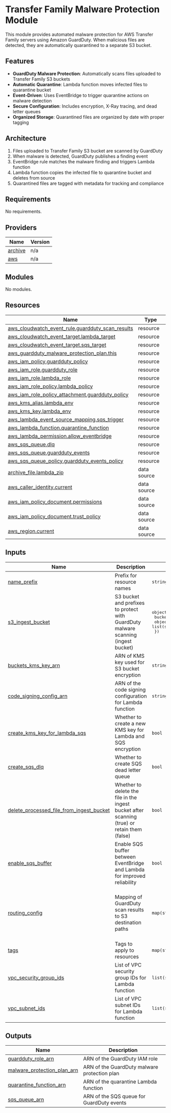 <!-- BEGIN_TF_DOCS -->
# Transfer Family Malware Protection Module

This module provides automated malware protection for AWS Transfer Family servers using Amazon GuardDuty. When malicious files are detected, they are automatically quarantined to a separate S3 bucket.

## Features

- **GuardDuty Malware Protection**: Automatically scans files uploaded to Transfer Family S3 buckets
- **Automatic Quarantine**: Lambda function moves infected files to quarantine bucket
- **Event-Driven**: Uses EventBridge to trigger quarantine actions on malware detection
- **Secure Configuration**: Includes encryption, X-Ray tracing, and dead letter queues
- **Organized Storage**: Quarantined files are organized by date with proper tagging

## Architecture

1. Files uploaded to Transfer Family S3 bucket are scanned by GuardDuty
2. When malware is detected, GuardDuty publishes a finding event
3. EventBridge rule matches the malware finding and triggers Lambda function
4. Lambda function copies the infected file to quarantine bucket and deletes from source
5. Quarantined files are tagged with metadata for tracking and compliance

## Requirements

No requirements.

## Providers

| Name | Version |
|------|---------|
| <a name="provider_archive"></a> [archive](#provider\_archive) | n/a |
| <a name="provider_aws"></a> [aws](#provider\_aws) | n/a |

## Modules

No modules.

## Resources

| Name | Type |
|------|------|
| [aws_cloudwatch_event_rule.guardduty_scan_results](https://registry.terraform.io/providers/hashicorp/aws/latest/docs/resources/cloudwatch_event_rule) | resource |
| [aws_cloudwatch_event_target.lambda_target](https://registry.terraform.io/providers/hashicorp/aws/latest/docs/resources/cloudwatch_event_target) | resource |
| [aws_cloudwatch_event_target.sqs_target](https://registry.terraform.io/providers/hashicorp/aws/latest/docs/resources/cloudwatch_event_target) | resource |
| [aws_guardduty_malware_protection_plan.this](https://registry.terraform.io/providers/hashicorp/aws/latest/docs/resources/guardduty_malware_protection_plan) | resource |
| [aws_iam_policy.guardduty_policy](https://registry.terraform.io/providers/hashicorp/aws/latest/docs/resources/iam_policy) | resource |
| [aws_iam_role.guardduty_role](https://registry.terraform.io/providers/hashicorp/aws/latest/docs/resources/iam_role) | resource |
| [aws_iam_role.lambda_role](https://registry.terraform.io/providers/hashicorp/aws/latest/docs/resources/iam_role) | resource |
| [aws_iam_role_policy.lambda_policy](https://registry.terraform.io/providers/hashicorp/aws/latest/docs/resources/iam_role_policy) | resource |
| [aws_iam_role_policy_attachment.guardduty_policy](https://registry.terraform.io/providers/hashicorp/aws/latest/docs/resources/iam_role_policy_attachment) | resource |
| [aws_kms_alias.lambda_env](https://registry.terraform.io/providers/hashicorp/aws/latest/docs/resources/kms_alias) | resource |
| [aws_kms_key.lambda_env](https://registry.terraform.io/providers/hashicorp/aws/latest/docs/resources/kms_key) | resource |
| [aws_lambda_event_source_mapping.sqs_trigger](https://registry.terraform.io/providers/hashicorp/aws/latest/docs/resources/lambda_event_source_mapping) | resource |
| [aws_lambda_function.quarantine_function](https://registry.terraform.io/providers/hashicorp/aws/latest/docs/resources/lambda_function) | resource |
| [aws_lambda_permission.allow_eventbridge](https://registry.terraform.io/providers/hashicorp/aws/latest/docs/resources/lambda_permission) | resource |
| [aws_sqs_queue.dlq](https://registry.terraform.io/providers/hashicorp/aws/latest/docs/resources/sqs_queue) | resource |
| [aws_sqs_queue.guardduty_events](https://registry.terraform.io/providers/hashicorp/aws/latest/docs/resources/sqs_queue) | resource |
| [aws_sqs_queue_policy.guardduty_events_policy](https://registry.terraform.io/providers/hashicorp/aws/latest/docs/resources/sqs_queue_policy) | resource |
| [archive_file.lambda_zip](https://registry.terraform.io/providers/hashicorp/archive/latest/docs/data-sources/file) | data source |
| [aws_caller_identity.current](https://registry.terraform.io/providers/hashicorp/aws/latest/docs/data-sources/caller_identity) | data source |
| [aws_iam_policy_document.permissions](https://registry.terraform.io/providers/hashicorp/aws/latest/docs/data-sources/iam_policy_document) | data source |
| [aws_iam_policy_document.trust_policy](https://registry.terraform.io/providers/hashicorp/aws/latest/docs/data-sources/iam_policy_document) | data source |
| [aws_region.current](https://registry.terraform.io/providers/hashicorp/aws/latest/docs/data-sources/region) | data source |

## Inputs

| Name | Description | Type | Default | Required |
|------|-------------|------|---------|:--------:|
| <a name="input_name_prefix"></a> [name\_prefix](#input\_name\_prefix) | Prefix for resource names | `string` | n/a | yes |
| <a name="input_s3_ingest_bucket"></a> [s3\_ingest\_bucket](#input\_s3\_ingest\_bucket) | S3 bucket and prefixes to protect with GuardDuty malware scanning (ingest bucket) | <pre>object({<br/>    bucket_name     = string<br/>    object_prefixes = list(string)<br/>  })</pre> | n/a | yes |
| <a name="input_buckets_kms_key_arn"></a> [buckets\_kms\_key\_arn](#input\_buckets\_kms\_key\_arn) | ARN of KMS key used for S3 bucket encryption | `string` | `null` | no |
| <a name="input_code_signing_config_arn"></a> [code\_signing\_config\_arn](#input\_code\_signing\_config\_arn) | ARN of the code signing configuration for Lambda function | `string` | `null` | no |
| <a name="input_create_kms_key_for_lambda_sqs"></a> [create\_kms\_key\_for\_lambda\_sqs](#input\_create\_kms\_key\_for\_lambda\_sqs) | Whether to create a new KMS key for Lambda and SQS encryption | `bool` | `true` | no |
| <a name="input_create_sqs_dlq"></a> [create\_sqs\_dlq](#input\_create\_sqs\_dlq) | Whether to create SQS dead letter queue | `bool` | `true` | no |
| <a name="input_delete_processed_file_from_ingest_bucket"></a> [delete\_processed\_file\_from\_ingest\_bucket](#input\_delete\_processed\_file\_from\_ingest\_bucket) | Whether to delete the file in the ingest bucket after scanning (true) or retain them (false) | `bool` | `false` | no |
| <a name="input_enable_sqs_buffer"></a> [enable\_sqs\_buffer](#input\_enable\_sqs\_buffer) | Enable SQS buffer between EventBridge and Lambda for improved reliability | `bool` | `true` | no |
| <a name="input_routing_config"></a> [routing\_config](#input\_routing\_config) | Mapping of GuardDuty scan results to S3 destination paths | `map(string)` | <pre>{<br/>  "ACCESS_DENIED": null,<br/>  "FAILED": null,<br/>  "NO_THREATS_FOUND": null,<br/>  "THREATS_FOUND": null,<br/>  "UNSUPPORTED": null<br/>}</pre> | no |
| <a name="input_tags"></a> [tags](#input\_tags) | Tags to apply to resources | `map(string)` | `{}` | no |
| <a name="input_vpc_security_group_ids"></a> [vpc\_security\_group\_ids](#input\_vpc\_security\_group\_ids) | List of VPC security group IDs for Lambda function | `list(string)` | `null` | no |
| <a name="input_vpc_subnet_ids"></a> [vpc\_subnet\_ids](#input\_vpc\_subnet\_ids) | List of VPC subnet IDs for Lambda function | `list(string)` | `null` | no |

## Outputs

| Name | Description |
|------|-------------|
| <a name="output_guardduty_role_arn"></a> [guardduty\_role\_arn](#output\_guardduty\_role\_arn) | ARN of the GuardDuty IAM role |
| <a name="output_malware_protection_plan_arn"></a> [malware\_protection\_plan\_arn](#output\_malware\_protection\_plan\_arn) | ARN of the GuardDuty malware protection plan |
| <a name="output_quarantine_function_arn"></a> [quarantine\_function\_arn](#output\_quarantine\_function\_arn) | ARN of the quarantine Lambda function |
| <a name="output_sqs_queue_arn"></a> [sqs\_queue\_arn](#output\_sqs\_queue\_arn) | ARN of the SQS queue for GuardDuty events |
<!-- END_TF_DOCS -->